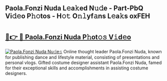 ## Paola.Fonzi Nuda L𝚎a𝚔ed N𝚞𝚍e - Part-PbQ Vi𝚍𝚎o P𝚑𝚘tos - H𝚘𝚝 O𝚗𝚕yf𝚊ns L𝚎a𝚔s oxFEH

# <h2><a href="http://kf3w69.oniu.top/?m=Paola.Fonzi+Nuda">🔗👉 🔴 Paola.Fonzi Nuda P𝚑ot𝚘𝚜 V𝚒d𝚎o</a></h2>

[![Paola.Fonzi Nuda Nu𝚍e𝚜](https://i.imgur.com/0qMVB7G.gif)](http://kf3w69.oniu.top/?m=Paola.Fonzi+Nuda)
Online thought leader Paola.Fonzi Nuda, known for publishing dance and lifestyle material, consisting of presentations and personal vlogs. Gifted costume designer assistant Paola.Fonzi Nuda, famed for their exceptional skills and accomplishments in assisting costume designers.  
